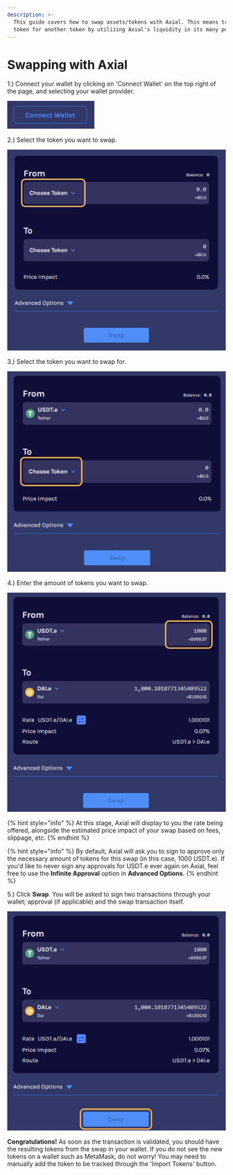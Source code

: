 ```yaml
---
description: >-
  This guide covers how to swap assets/tokens with Axial. This means trading one
  token for another token by utilizing Axial's liquidity in its many pools.
---
```


# Swapping with Axial

1.) Connect your wallet by clicking on 'Connect Wallet' on the top right of the page, and selecting your wallet provider.

![](<../../.gitbook/assets/image (9) (1) (1).png>)

2.) Select the token you want to swap.

![](<../../.gitbook/assets/image (8) (1) (1) (1).png>)

3.) Select the token you want to swap for.

![](<../../.gitbook/assets/image (10) (1) (1).png>)

4.) Enter the amount of tokens you want to swap.

![](<../../.gitbook/assets/image (16) (1) (1).png>)

{% hint style="info" %}
At this stage, Axial will display to you the rate being offered, alongside the estimated price impact of your swap based on fees, slippage, etc.
{% endhint %}

{% hint style="info" %}
By default, Axial will ask you to sign to approve only the necessary amount of tokens for this swap (in this case, 1000 USDT.e). If you'd like to never sign any approvals for USDT.e ever again on Axial, feel free to use the **Infinite Approval** option in **Advanced Options**.
{% endhint %}

5.) Click **Swap**. You will be asked to sign two transactions through your wallet; approval (if applicable) and the swap transaction itself.

![](<../../.gitbook/assets/image (15).png>)

**Congratulations!** As soon as the transaction is validated, you should have the resulting tokens from the swap in your wallet. If you do not see the new tokens on a wallet such as MetaMask, do not worry! You may need to manually add the token to be tracked through the 'Import Tokens' button.
